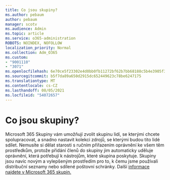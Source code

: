 ```yaml
---
title: Co jsou skupiny?
ms.author: pebaum
author: pebaum
manager: scotv
ms.audience: Admin
ms.topic: article
ms.service: o365-administration
ROBOTS: NOINDEX, NOFOLLOW
localization_priority: Normal
ms.collection: Adm_O365
ms.custom:
- "9001110"
- "3071"
ms.openlocfilehash: 6e70ce5f23302e4d0bb0fb11272bf62b7bb68188c5b4e3905f3d25434db4737f
ms.sourcegitcommit: b5f7da89a650d2915dc652449623c78be6247175
ms.translationtype: MT
ms.contentlocale: cs-CZ
ms.lasthandoff: 08/05/2021
ms.locfileid: "54072657"
---
```

# <a name="what-are-groups"></a>Co jsou skupiny?

Microsoft 365 Skupiny vám umožňují zvolit skupinu lidí, se kterými chcete spolupracovat, a snadno nastavit kolekci zdrojů, se kterými budou tito lidé sdílet. Nemusíte si dělat starosti s ručním přiřazením oprávnění ke všem těm prostředkům, protože přidání členů do skupiny jim automaticky uděluje oprávnění, která potřebují k nástrojům, které skupina poskytuje. Skupiny jsou navíc novým a vylepšeným prostředím pro to, k čemu jsme používali distribuční seznamy nebo sdílené poštovní schránky.  Další [informace najdete v Microsoft 365 skupin.](https://support.office.com/article/b565caa1-5c40-40ef-9915-60fdb2d97fa2) 